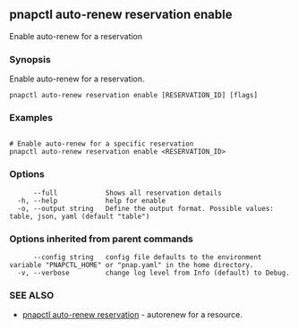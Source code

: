 ## pnapctl auto-renew reservation enable

Enable auto-renew for a reservation

### Synopsis

Enable auto-renew for a reservation.

```
pnapctl auto-renew reservation enable [RESERVATION_ID] [flags]
```

### Examples

```

# Enable auto-renew for a specific reservation
pnapctl auto-renew reservation enable <RESERVATION_ID>
```

### Options

```
      --full            Shows all reservation details
  -h, --help            help for enable
  -o, --output string   Define the output format. Possible values: table, json, yaml (default "table")
```

### Options inherited from parent commands

```
      --config string   config file defaults to the environment variable "PNAPCTL_HOME" or "pnap.yaml" in the home directory.
  -v, --verbose         change log level from Info (default) to Debug.
```

### SEE ALSO

* [pnapctl auto-renew reservation](pnapctl_auto-renew_reservation.md)	 - autorenew for a resource.


